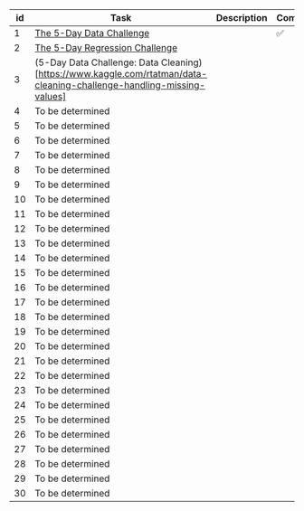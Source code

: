**id**  |  **Task**                                                                                                               |  **Description**  |  **Completed**
--------|-------------------------------------------------------------------------------------------------------------------------|-------------------|--------------------
1       |  [The 5-Day Data Challenge](https://www.kaggle.com/rtatman/the-5-day-data-challenge)                                    |                   |  :white_check_mark:
2       |  [The 5-Day Regression Challenge](https://www.kaggle.com/rtatman/the-5-day-regression-challenge)                        |                   |
3       |  (5-Day Data Challenge: Data Cleaning)[https://www.kaggle.com/rtatman/data-cleaning-challenge-handling-missing-values]  |                   |
4       |  To be determined                                                                                                       |                   |
5       |  To be determined                                                                                                       |                   |
6       |  To be determined                                                                                                       |                   |
7       |  To be determined                                                                                                       |                   |
8       |  To be determined                                                                                                       |                   |
9       |  To be determined                                                                                                       |                   |
10      |  To be determined                                                                                                       |                   |
11      |  To be determined                                                                                                       |                   |
12      |  To be determined                                                                                                       |                   |
13      |  To be determined                                                                                                       |                   |
14      |  To be determined                                                                                                       |                   |
15      |  To be determined                                                                                                       |                   |
16      |  To be determined                                                                                                       |                   |
17      |  To be determined                                                                                                       |                   |
18      |  To be determined                                                                                                       |                   |
19      |  To be determined                                                                                                       |                   |
20      |  To be determined                                                                                                       |                   |
21      |  To be determined                                                                                                       |                   |
22      |  To be determined                                                                                                       |                   |
23      |  To be determined                                                                                                       |                   |
24      |  To be determined                                                                                                       |                   |
25      |  To be determined                                                                                                       |                   |
26      |  To be determined                                                                                                       |                   |
27      |  To be determined                                                                                                       |                   |
28      |  To be determined                                                                                                       |                   |
29      |  To be determined                                                                                                       |                   |
30      |  To be determined                                                                                                       |                   |
